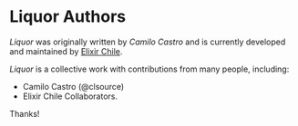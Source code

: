 # Liquor Authors

_Liquor_ was originally written by _Camilo Castro_ and is currently developed and maintained by [Elixir Chile](https://elixircl.github.io/).

_Liquor_ is a collective work with contributions from many people, including:

- Camilo Castro (@clsource)
- Elixir Chile Collaborators.

Thanks!
